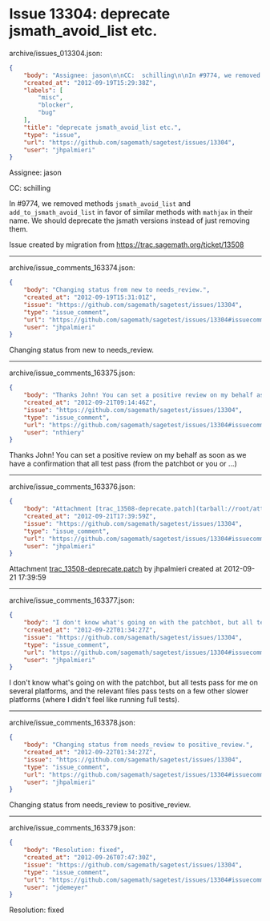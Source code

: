 # Issue 13304: deprecate jsmath_avoid_list etc.

archive/issues_013304.json:
```json
{
    "body": "Assignee: jason\n\nCC:  schilling\n\nIn #9774, we removed methods `jsmath_avoid_list` and `add_to_jsmath_avoid_list` in favor of similar methods with `mathjax` in their name. We should deprecate the jsmath versions instead of just removing them.\n\n\nIssue created by migration from https://trac.sagemath.org/ticket/13508\n\n",
    "created_at": "2012-09-19T15:29:38Z",
    "labels": [
        "misc",
        "blocker",
        "bug"
    ],
    "title": "deprecate jsmath_avoid_list etc.",
    "type": "issue",
    "url": "https://github.com/sagemath/sagetest/issues/13304",
    "user": "jhpalmieri"
}
```
Assignee: jason

CC:  schilling

In #9774, we removed methods `jsmath_avoid_list` and `add_to_jsmath_avoid_list` in favor of similar methods with `mathjax` in their name. We should deprecate the jsmath versions instead of just removing them.


Issue created by migration from https://trac.sagemath.org/ticket/13508





---

archive/issue_comments_163374.json:
```json
{
    "body": "Changing status from new to needs_review.",
    "created_at": "2012-09-19T15:31:01Z",
    "issue": "https://github.com/sagemath/sagetest/issues/13304",
    "type": "issue_comment",
    "url": "https://github.com/sagemath/sagetest/issues/13304#issuecomment-163374",
    "user": "jhpalmieri"
}
```

Changing status from new to needs_review.



---

archive/issue_comments_163375.json:
```json
{
    "body": "Thanks John! You can set a positive review on my behalf as soon as we have a confirmation that all test pass (from the patchbot or you or ...)",
    "created_at": "2012-09-21T09:14:46Z",
    "issue": "https://github.com/sagemath/sagetest/issues/13304",
    "type": "issue_comment",
    "url": "https://github.com/sagemath/sagetest/issues/13304#issuecomment-163375",
    "user": "nthiery"
}
```

Thanks John! You can set a positive review on my behalf as soon as we have a confirmation that all test pass (from the patchbot or you or ...)



---

archive/issue_comments_163376.json:
```json
{
    "body": "Attachment [trac_13508-deprecate.patch](tarball://root/attachments/some-uuid/ticket13508/trac_13508-deprecate.patch) by jhpalmieri created at 2012-09-21 17:39:59",
    "created_at": "2012-09-21T17:39:59Z",
    "issue": "https://github.com/sagemath/sagetest/issues/13304",
    "type": "issue_comment",
    "url": "https://github.com/sagemath/sagetest/issues/13304#issuecomment-163376",
    "user": "jhpalmieri"
}
```

Attachment [trac_13508-deprecate.patch](tarball://root/attachments/some-uuid/ticket13508/trac_13508-deprecate.patch) by jhpalmieri created at 2012-09-21 17:39:59



---

archive/issue_comments_163377.json:
```json
{
    "body": "I don't know what's going on with the patchbot, but all tests pass for me on several platforms, and the relevant files pass tests on a few other slower platforms (where I didn't feel like running full tests).",
    "created_at": "2012-09-22T01:34:27Z",
    "issue": "https://github.com/sagemath/sagetest/issues/13304",
    "type": "issue_comment",
    "url": "https://github.com/sagemath/sagetest/issues/13304#issuecomment-163377",
    "user": "jhpalmieri"
}
```

I don't know what's going on with the patchbot, but all tests pass for me on several platforms, and the relevant files pass tests on a few other slower platforms (where I didn't feel like running full tests).



---

archive/issue_comments_163378.json:
```json
{
    "body": "Changing status from needs_review to positive_review.",
    "created_at": "2012-09-22T01:34:27Z",
    "issue": "https://github.com/sagemath/sagetest/issues/13304",
    "type": "issue_comment",
    "url": "https://github.com/sagemath/sagetest/issues/13304#issuecomment-163378",
    "user": "jhpalmieri"
}
```

Changing status from needs_review to positive_review.



---

archive/issue_comments_163379.json:
```json
{
    "body": "Resolution: fixed",
    "created_at": "2012-09-26T07:47:30Z",
    "issue": "https://github.com/sagemath/sagetest/issues/13304",
    "type": "issue_comment",
    "url": "https://github.com/sagemath/sagetest/issues/13304#issuecomment-163379",
    "user": "jdemeyer"
}
```

Resolution: fixed
